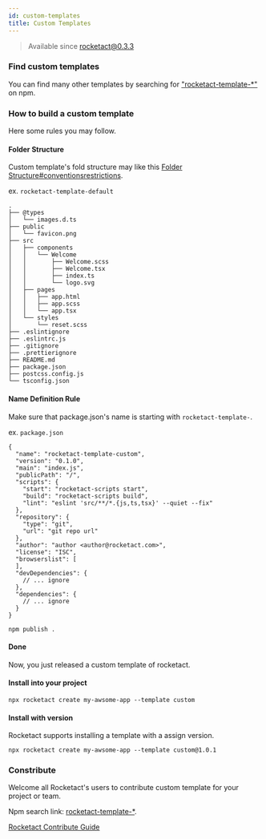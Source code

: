 ```yaml
---
id: custom-templates
title: Custom Templates
---
```


> Available since rocketact@0.3.3

### Find custom templates

You can find many other templates by searching for ["rocketact-template-*"](https://www.npmjs.com/search?q=rocketact-template) on npm.

### How to build a custom template

Here some rules you may follow.

#### Folder Structure

Custom template's fold structure may like this [Folder Structure#conventionsrestrictions](Folder%20Structure#conventionsrestrictions).

ex. ``rocketact-template-default``

```shell
.
├── @types
│   └── images.d.ts
├── public
│   └── favicon.png
├── src
│   ├── components
│   │   └── Welcome
│   │       ├── Welcome.scss
│   │       ├── Welcome.tsx
│   │       ├── index.ts
│   │       └── logo.svg
│   ├── pages
│   │   ├── app.html
│   │   ├── app.scss
│   │   └── app.tsx
│   └── styles
│       └── reset.scss
├── .eslintignore
├── .eslintrc.js
├── .gitignore
├── .prettierignore
├── README.md
├── package.json
├── postcss.config.js
└── tsconfig.json
```

#### Name Definition Rule

Make sure that package.json's name is starting with ``rocketact-template-``.

ex. ``package.json``

```json5
{
  "name": "rocketact-template-custom",
  "version": "0.1.0",
  "main": "index.js",
  "publicPath": "/",
  "scripts": {
    "start": "rocketact-scripts start",
    "build": "rocketact-scripts build",
    "lint": "eslint 'src/**/*.{js,ts,tsx}' --quiet --fix"
  },
  "repository": {
    "type": "git",
    "url": "git repo url"
  },
  "author": "author <author@rocketact.com>",
  "license": "ISC",
  "browserslist": [
  ],
  "devDependencies": {
    // ... ignore
  },
  "dependencies": {
    // ... ignore
  }
}
```

```shell
npm publish .
```

#### Done

Now, you just released a custom template of rocketact.

#### Install into your project

```shell
npx rocketact create my-awsome-app --template custom
```
#### Install with version

Rocketact supports installing a template with a assign version.

```shell
npx rocketact create my-awsome-app --template custom@1.0.1
```

### Constribute

Welcome all Rocketact's users to contribute custom template for your project or team.

Npm search link: [rocketact-template-*](https://www.npmjs.com/search?q=rocketact-template).

[Rocketact Contribute Guide](https://github.com/jdf2e/rocketact/blob/master/CONTRIBUTING.md)
